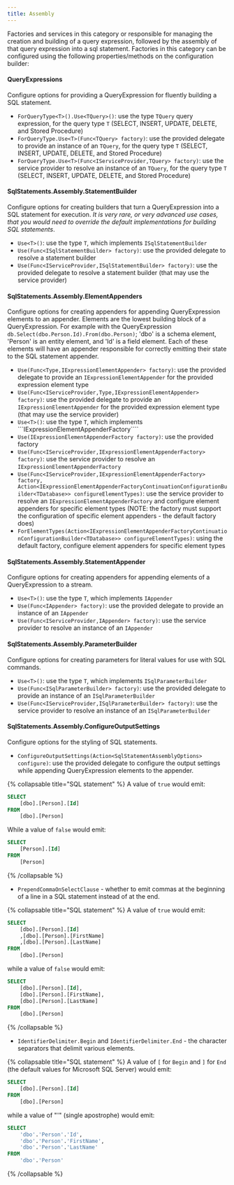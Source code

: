 ```yaml
---
title: Assembly
---
```


Factories and services in this category or responsible for managing the creation and building of a query expression, followed by the assembly of that query expression into a sql statement.
Factories in this category can be configured using the following properties/methods on the configuration builder:

#### QueryExpressions
Configure options for providing a QueryExpression for fluently building a SQL statement.
* ```ForQueryType<T>().Use<TQuery>()```: use the type ```TQuery``` query expression, for the query type ```T``` (SELECT, INSERT, UPDATE, DELETE, and Stored Procedure)
* ```ForQueryType.Use<T>(Func<TQuery> factory)```: use the provided delegate to provide an instance of an ```TQuery```, for the query type ```T``` (SELECT, INSERT, UPDATE, DELETE, and Stored Procedure)
* ```ForQueryType.Use<T>(Func<IServiceProvider,TQuery> factory)```: use the service provider to resolve an instance of an ```TQuery```, for the query type ```T``` (SELECT, INSERT, UPDATE, DELETE, and Stored Procedure)
#### SqlStatements.Assembly.StatementBuilder
Configure options for creating builders that turn a QueryExpression into a SQL statement for execution. *It is very rare, or very advanced use cases, that you would need to override the default implementations for building SQL statements*.
* ```Use<T>()```: use the type ```T```, which implements ```ISqlStatementBuilder```
* ```Use(Func<ISqlStatementBuilder> factory)```: use the provided delegate to resolve a statement builder
* ```Use(Func<IServiceProvider,ISqlStatementBuilder> factory)```: use the provided delegate to resolve a statement builder (that may use the service provider)

#### SqlStatements.Assembly.ElementAppenders
Configure options for creating appenders for appending QueryExpression elements to an appender.  Elements are the lowest building block of a QueryExpression.  For example with the QueryExpression  ```db.Select(dbo.Person.Id).From(dbo.Person)```; 'dbo' is a schema element, 'Person' is an entity element, and 'Id' is a field element.  Each of these elements will have an appender responsible for correctly emitting their state to the SQL statement appender.
* ```Use(Func<Type,IExpressionElementAppender> factory)```: use the provided delegate to provide an ```IExpressionElementAppender``` for the provided expression element type
* ```Use(Func<IServiceProvider,Type,IExpressionElementAppender> factory)```: use the provided delegate to provide an ```IExpressionElementAppender``` for the provided expression element type (that may use the service provider)
* ```Use<T>()```: use the type ```T```, which implements ```IExpressionElementAppenderFactory````
* ```Use(IExpressionElementAppenderFactory factory)```: use the provided factory
* ```Use(Func<IServiceProvider,IExpressionElementAppenderFactory> factory)```: use the service provider to resolve an ```IExpressionElementAppenderFactory```
* ```Use(Func<IServiceProvider,IExpressionElementAppenderFactory> factory, Action<IExpressionElementAppenderFactoryContinuationConfigurationBuilder<TDatabase>> configureElementTypes)```: use the service provider to resolve an ```IExpressionElementAppenderFactory``` and configure element appenders for specific element types (NOTE: the factory must support the configuration of specific element appenders - the default factory does)
* ```ForElementTypes(Action<IExpressionElementAppenderFactoryContinuationConfigurationBuilder<TDatabase>> configureElementTypes)```: using the default factory, configure element appenders for specific element types

#### SqlStatements.Assembly.StatementAppender
Configure options for creating appenders for appending elements of a QueryExpression to a stream.
* ```Use<T>()```: use the type ```T```, which implements ```IAppender```
* ```Use(Func<IAppender> factory)```: use the provided delegate to provide an instance of an ```IAppender```
* ```Use(Func<IServiceProvider,IAppender> factory)```: use the service provider to resolve an instance of an ```IAppender```

#### SqlStatements.Assembly.ParameterBuilder
Configure options for creating parameters for literal values for use with SQL commands.
* ```Use<T>()```: use the type ```T```, which implements ```ISqlParameterBuilder```
* ```Use(Func<ISqlParameterBuilder> factory)```: use the provided delegate to provide an instance of an ```ISqlParameterBuilder```
* ```Use(Func<IServiceProvider,ISqlParameterBuilder> factory)```: use the service provider to resolve an instance of an ```ISqlParameterBuilder```

#### SqlStatements.Assembly.ConfigureOutputSettings
Configure options for the styling of SQL statements.
* ```ConfigureOutputSettings(Action<SqlStatementAssemblyOptions> configure)```: use the provided delegate to configure the output settings while appending QueryExpression elements to the appender.

{% collapsable title="SQL statement" %}
A value of ```true``` would emit:
    
```sql
SELECT 
    [dbo].[Person].[Id] 
FROM 
    [dbo].[Person]
```
While a value of ```false``` would emit:

```sql
SELECT 
    [Person].[Id] 
FROM 
    [Person]
```
{% /collapsable %}

* ```PrependCommaOnSelectClause``` - whether to emit commas at the beginning of a line in a SQL statement instead of at the end.

{% collapsable title="SQL statement" %}
A value of ```true``` would emit:
```sql
SELECT
    [dbo].[Person].[Id]
    ,[dbo].[Person].[FirstName]
    ,[dbo].[Person].[LastName]
FROM
    [dbo].[Person]
```
while a value of ```false``` would emit:
```sql
SELECT
    [dbo].[Person].[Id],
    [dbo].[Person].[FirstName],
    [dbo].[Person].[LastName]
FROM
    [dbo].[Person]
```
{% /collapsable %}

* ```IdentifierDelimiter.Begin``` and  ```IdentifierDelimiter.End``` - the character separators that delimit various elements.

{% collapsable title="SQL statement" %}
A value of ```[``` for ```Begin``` and ```]``` for ```End``` (the default values for Microsoft SQL Server) would emit:
```sql
SELECT
    [dbo].[Person].[Id]
FROM
    [dbo].[Person]
```
while a value of "'" (single apostrophe) would emit:
```sql
SELECT
    'dbo'.'Person'.'Id',
    'dbo'.'Person'.'FirstName',
    'dbo'.'Person'.'LastName'
FROM
    'dbo'.'Person'
```
{% /collapsable %}